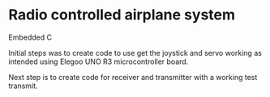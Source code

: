 # Radio controlled airplane system
Embedded C


Initial steps was to create code to use get the joystick and servo working as intended using Elegoo UNO R3 microcontroller board.

Next step is to create code for receiver and transmitter with a working test transmit.


